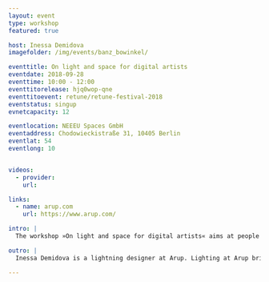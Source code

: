 ```yaml
---
layout: event
type: workshop
featured: true

host: Inessa Demidova
imagefolder: /img/events/banz_bowinkel/

eventtitle: On light and space for digital artists 
eventdate: 2018-09-28
eventtime: 10:00 - 12:00
eventtitorelease: hjq0wop-qne
eventtitoevent: retune/retune-festival-2018
eventstatus: singup
evnetcapacity: 12

eventlocation: NEEEU Spaces GmbH
eventaddress: Chodowieckistraße 31, 10405 Berlin
eventlat: 54
eventlong: 10


videos:
  - provider: 
    url:

links:
  - name: arup.com
    url: https://www.arup.com/

intro: |
  The workshop »On light and space for digital artists« aims at people working in the technologically-driven art sphere focusing on improving the understanding of light, space and human perception of these.

outro: |
  Inessa Demidova is a lightning designer at Arup. Lighting at Arup brings together art, science and technology. Our team of designers create thoughtful, sustainable and award-winning concepts with light. 

---
```

